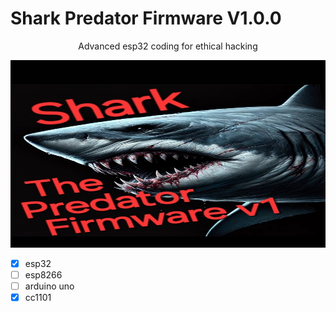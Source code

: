 # Shark Predator Firmware V1.0.0
<p align="center">Advanced esp32 coding for ethical hacking</p>

<p align="center">
  <img src="img.jpg" alt="Hungry Shark" width="700" height="300"/>
</p>

- [x] esp32
- [ ] esp8266
- [ ] arduino uno
- [x] cc1101
